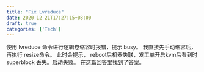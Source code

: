 ```yaml
---
title: "Fix Lvreduce"
date: 2020-12-21T17:27:15+08:00
draft: true
categories: ['Tech']
---
```


使用 lvreduce 命令进行逻辑卷缩容时报错，提示 busy。
我直接先手动缩容后，再执行 resize命令。
此时会提示，
reboot后机器失联，发工单开启kvm后看到时superblock 丢失。启动失败。
在这篇回答里找到了答案。
